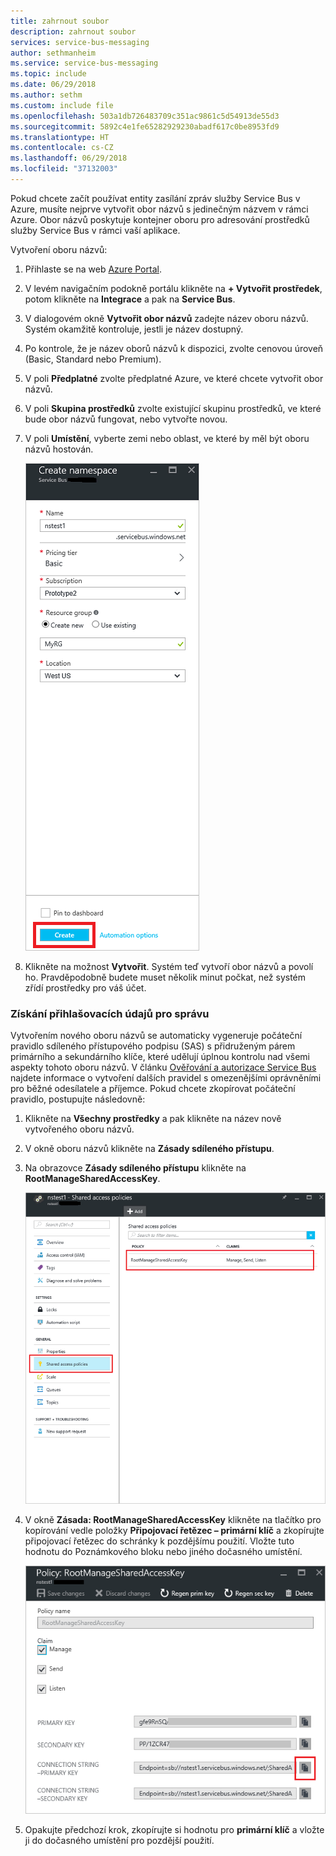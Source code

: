 ```yaml
---
title: zahrnout soubor
description: zahrnout soubor
services: service-bus-messaging
author: sethmanheim
ms.service: service-bus-messaging
ms.topic: include
ms.date: 06/29/2018
ms.author: sethm
ms.custom: include file
ms.openlocfilehash: 503a1db726483709c351ac9861c5d54913de55d3
ms.sourcegitcommit: 5892c4e1fe65282929230abadf617c0be8953fd9
ms.translationtype: HT
ms.contentlocale: cs-CZ
ms.lasthandoff: 06/29/2018
ms.locfileid: "37132003"
---
```

Pokud chcete začít používat entity zasílání zpráv služby Service Bus v Azure, musíte nejprve vytvořit obor názvů s jedinečným názvem v rámci Azure. Obor názvů poskytuje kontejner oboru pro adresování prostředků služby Service Bus v rámci vaší aplikace.

Vytvoření oboru názvů:

1. Přihlaste se na web [Azure Portal][Azure portal].
2. V levém navigačním podokně portálu klikněte na **+ Vytvořit prostředek**, potom klikněte na **Integrace** a pak na **Service Bus**.
3. V dialogovém okně **Vytvořit obor názvů** zadejte název oboru názvů. Systém okamžitě kontroluje, jestli je název dostupný.
4. Po kontrole, že je název oborů názvů k dispozici, zvolte cenovou úroveň (Basic, Standard nebo Premium).
5. V poli **Předplatné** zvolte předplatné Azure, ve které chcete vytvořit obor názvů.
6. V poli **Skupina prostředků** zvolte existující skupinu prostředků, ve které bude obor názvů fungovat, nebo vytvořte novou.      
7. V poli **Umístění**, vyberte zemi nebo oblast, ve které by měl být oboru názvů hostován.
   
    ![Vytvoření oboru názvů][create-namespace]
8. Klikněte na možnost **Vytvořit**. Systém teď vytvoří obor názvů a povolí ho. Pravděpodobně budete muset několik minut počkat, než systém zřídí prostředky pro váš účet.

### <a name="obtain-the-management-credentials"></a>Získání přihlašovacích údajů pro správu

Vytvořením nového oboru názvů se automaticky vygeneruje počáteční pravidlo sdíleného přístupového podpisu (SAS) s přidruženým párem primárního a sekundárního klíče, které udělují úplnou kontrolu nad všemi aspekty tohoto oboru názvů. V článku [Ověřování a autorizace Service Bus](../articles/service-bus-messaging/service-bus-authentication-and-authorization.md) najdete informace o vytvoření dalších pravidel s omezenějšími oprávněními pro běžné odesílatele a příjemce. Pokud chcete zkopírovat počáteční pravidlo, postupujte následovně: 

1. Klikněte na **Všechny prostředky** a pak klikněte na název nově vytvořeného oboru názvů.
2. V okně oboru názvů klikněte na **Zásady sdíleného přístupu**.
3. Na obrazovce **Zásady sdíleného přístupu** klikněte na **RootManageSharedAccessKey**.
   
    ![connection-info][connection-info]
4. V okně **Zásada: RootManageSharedAccessKey** klikněte na tlačítko pro kopírování vedle položky **Připojovací řetězec – primární klíč** a zkopírujte připojovací řetězec do schránky k pozdějšímu použití. Vložte tuto hodnotu do Poznámkového bloku nebo jiného dočasného umístění.
   
    ![connection-string][connection-string]

5. Opakujte předchozí krok, zkopírujte si hodnotu pro **primární klíč** a vložte ji do dočasného umístění pro pozdější použití.

<!--Image references-->

[create-namespace]: ./media/service-bus-create-namespace-portal/create-namespace.png
[connection-info]: ./media/service-bus-create-namespace-portal/connection-info.png
[connection-string]: ./media/service-bus-create-namespace-portal/connection-string.png
[Azure portal]: https://portal.azure.com
